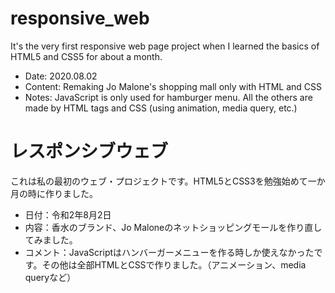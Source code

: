 # responsive_web
It's the very first responsive web page project when I learned the basics of HTML5 and CSS5 for about a month.
* Date: 2020.08.02
* Content: Remaking Jo Malone's shopping mall only with HTML and CSS
* Notes: JavaScript is only used for hamburger menu. All the others are made by HTML tags and CSS (using animation, media query, etc.)

# レスポンシブウェブ
これは私の最初のウェブ・プロジェクトです。HTML5とCSS3を勉強始めて一か月の時に作りました。
* 日付：令和2年8月2日
* 内容：香水のブランド、Jo Maloneのネットショッピングモールを作り直してみました。
* コメント：JavaScriptはハンバーガーメニューを作る時しか使えなかったです。その他は全部HTMLとCSSで作りました。（アニメーション、media queryなど）

